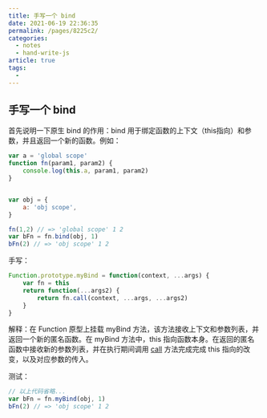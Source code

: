 ```yaml
---
title: 手写一个 bind
date: 2021-06-19 22:36:35
permalink: /pages/8225c2/
categories: 
  - notes
  - hand-write-js
article: true
tags: 
  - 
---
```

## 手写一个 bind

首先说明一下原生 bind 的作用：bind 用于绑定函数的上下文（this指向）和参数，并且返回一个新的函数。例如：

```js
var a = 'global scope'
function fn(param1, param2) {
	console.log(this.a, param1, param2)
}


var obj = {
    a: 'obj scope',
}

fn(1,2) // => 'global scope' 1 2
var bFn = fn.bind(obj, 1)
bFn(2) // => 'obj scope' 1 2
```

手写：

```js
Function.prototype.myBind = function(context, ...args) {
    var fn = this
    return function(...args2) {
        return fn.call(context, ...args, ...args2)
    }
}
```

解释：在 Function 原型上挂载 myBind 方法，该方法接收上下文和参数列表，并返回一个新的匿名函数。在 myBind 方法中，this 指向函数本身。在返回的匿名函数中接收新的参数列表，并在执行期间调用 [call](./call.md) 方法完成完成 this 指向的改变，以及对应参数的传入。

测试：

```js
// 以上代码省略...
var bFn = fn.myBind(obj, 1)
bFn(2) // => 'obj scope' 1 2
```


